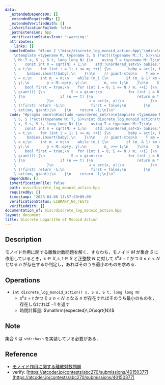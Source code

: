 ```yaml
---
data:
  _extendedDependsOn: []
  _extendedRequiredBy: []
  _extendedVerifiedWith: []
  _isVerificationFailed: false
  _pathExtension: hpp
  _verificationStatusIcon: ':warning:'
  attributes:
    links: []
  bundledCode: "#line 2 \"misc/discrete_log_monoid_action.hpp\"\n#include <unordered_set>\n\
    \ntemplate <typename M, typename S, S (*act)(typename M::T, S)>\nint discrete_log_monoid_action(typename\
    \ M::T x, S s, S t, long long N) {\n    using T = typename M::T;\n\n    // baby-step\n\
    \    const int m = sqrt(N) + 1;\n    std::unordered_set<S> babies;\n    S baby\
    \ = t;\n    for (int i = 1; i <= m; ++i) {\n        baby = act(x, baby);\n   \
    \     babies.insert(baby);\n    }\n\n    // giant-step\n    T xm = M::id(), y\
    \ = x;\n    int m_ = m;\n    while (m_) {\n        if (m_ & 1) xm = M::op(xm,\
    \ y);\n        y = M::op(y, y);\n        m_ >>= 1;\n    }\n\n    S giant = s;\n\
    \    bool first = true;\n    for (int i = 0; i <= N / m; ++i) {\n        if (babies.count(act(xm,\
    \ giant))) {\n            S u = giant;\n            for (int j = 0; j < m; ++j)\
    \ {\n                if (u == t) {\n                    return m * i + j;\n  \
    \              }\n                u = act(x, u);\n            }\n            if\
    \ (!first) return -1;\n            first = false;\n        }\n        giant =\
    \ act(xm, giant);\n    }\n    return -1;\n}\n"
  code: "#pragma once\n#include <unordered_set>\n\ntemplate <typename M, typename\
    \ S, S (*act)(typename M::T, S)>\nint discrete_log_monoid_action(typename M::T\
    \ x, S s, S t, long long N) {\n    using T = typename M::T;\n\n    // baby-step\n\
    \    const int m = sqrt(N) + 1;\n    std::unordered_set<S> babies;\n    S baby\
    \ = t;\n    for (int i = 1; i <= m; ++i) {\n        baby = act(x, baby);\n   \
    \     babies.insert(baby);\n    }\n\n    // giant-step\n    T xm = M::id(), y\
    \ = x;\n    int m_ = m;\n    while (m_) {\n        if (m_ & 1) xm = M::op(xm,\
    \ y);\n        y = M::op(y, y);\n        m_ >>= 1;\n    }\n\n    S giant = s;\n\
    \    bool first = true;\n    for (int i = 0; i <= N / m; ++i) {\n        if (babies.count(act(xm,\
    \ giant))) {\n            S u = giant;\n            for (int j = 0; j < m; ++j)\
    \ {\n                if (u == t) {\n                    return m * i + j;\n  \
    \              }\n                u = act(x, u);\n            }\n            if\
    \ (!first) return -1;\n            first = false;\n        }\n        giant =\
    \ act(xm, giant);\n    }\n    return -1;\n}\n"
  dependsOn: []
  isVerificationFile: false
  path: misc/discrete_log_monoid_action.hpp
  requiredBy: []
  timestamp: '2023-04-08 13:57:59+09:00'
  verificationStatus: LIBRARY_NO_TESTS
  verifiedWith: []
documentation_of: misc/discrete_log_monoid_action.hpp
layout: document
title: Discrete Logarithm of Monoid Action
---
```


## Description

モノイド作用に関する離散対数問題を解く．すなわち，モノイド $M$ が集合 $S$ に作用しているとき，$x \in X, s,t\in S$ と正整数 $N$ に対して $x^n s = t$ かつ $0 \leq n \lt N$ となる $n$ が存在するか判定し，あればそのうち最小のものを求める．

## Operations

- `int discrete_log_monoid_action(T x, S s, S t, long long N)`
    - $x^n s=t$ かつ $0 \leq n \lt N$ となる $n$ が存在すればそのうち最小のものを，存在しなければ $-1$ を返す
    - 時間計算量: $\mathrm{expected}\,O(\sqrt{N})$

## Note

集合 `S` は `std::hash` を実装している必要がある．

## Reference

- [モノイド作用に関する離散対数問題](https://maspypy.com/%e3%83%a2%e3%83%8e%e3%82%a4%e3%83%89%e4%bd%9c%e7%94%a8%e3%81%ab%e9%96%a2%e3%81%99%e3%82%8b%e9%9b%a2%e6%95%a3%e5%af%be%e6%95%b0%e5%95%8f%e9%a1%8c)
- verify: [https://atcoder.jp/contests/abc270/submissions/40150377](https://atcoder.jp/contests/abc270/submissions/40150377)
